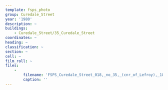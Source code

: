 ```yaml
---
template: fsps_photo
group: Curedale_Street
year: '1980'
description: ~
buildings:
    - Curedale_Street/35_Curedale_Street
coordinates: ~
heading: ~
classification: ~
section: ~
cell: ~
film_roll: ~
files:
    -
        filename: 'FSPS_Curedale_Street_018,_no_35,_(cnr_of_Lefroy),_18-9-N,_1980.png'
        caption: ''
---
```

